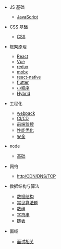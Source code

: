 - JS 基础

  - [JavaScript](js/index.md)

- CSS 基础

  - [CSS](css/index.md)

- 框架原理

  - [React](frame/react/index)
  - [Vue](frame/vue/index.md)
  - [redux](frame/redux/index.md)
  - [mobx](frame/mobx/index.md)
  - [react-native](frame/rn/index.md)
  - [flutter](frame/flutter/index.md)
  - [小程序](frame/mini-program/index.md)
  - [Hybrid](frame/hybrid/index.md)

- 工程化

  - [webpack](engineering/webpack/index.md)
  - [CI/CD](engineering/cicd/index.md)
  - [前端监控](engineering/monitor/index.md)
  - [性能优化](engineering/performance/index.md)
  - [安全](engineering/secure/index.md)

- node

  - [基础](node/index.md)

- 网络

  - [http/CDN/DNS/TCP](net/http/index.md)

- 数据结构与算法

  - [数据结构](algorithm/data-structure/index.md)
  - [常见算法题](algorithm/normal/index.md)
  - [数组](algorithm/array/index.md)
  - [字符串](algorithm/string/index.md)
  - [链表](algorithm/list/index.md)

- 面经

  - [面试相关](interview/index.md)
